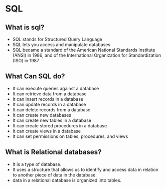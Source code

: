 # SQL #

## What is sql? ##
- SQL stands for Structured Query Language
- SQL lets you access and manipulate databases
- SQL became a standard of the American National Standards Institute (ANSI) in 1986, and of the International Organization for Standardization (ISO) in 1987

## What Can SQL do? ##
- It can execute queries against a database
- It can retrieve data from a database
- It can insert records in a database
- It can update records in a database
- It can delete records from a database
- It can create new databases
- It can create new tables in a database
- It can create stored procedures in a database
- It can create views in a database
- It can set permissions on tables, procedures, and views

## What is Relational databases? ##
- It is a type of database. 
- It uses a structure that allows us to identify and access data in relation to another piece of data in the database. 
- data in a relational database is organized into tables.
